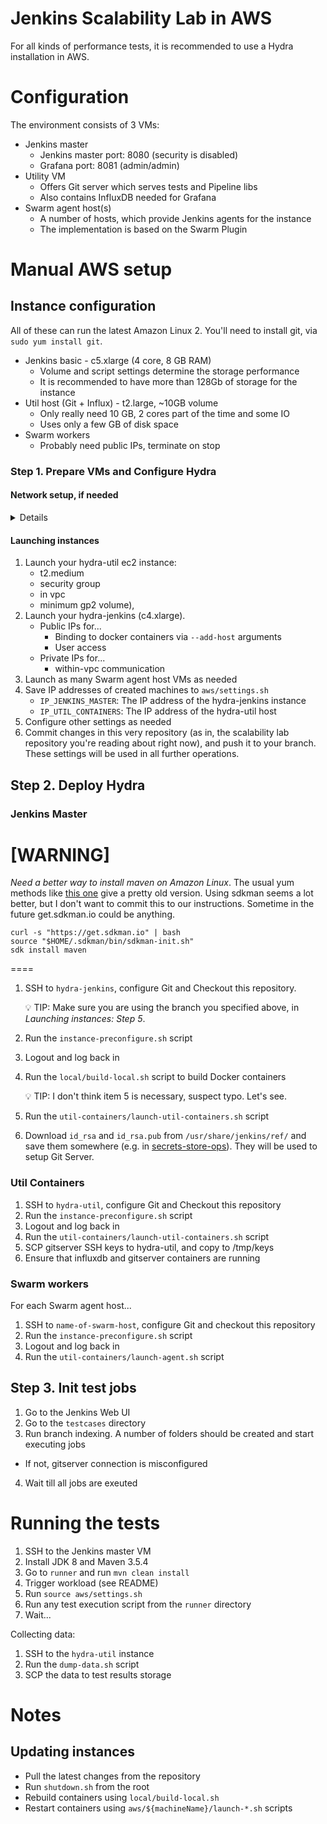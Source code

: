 # Jenkins Scalability Lab in AWS

For all kinds of performance tests,
it is recommended to use a Hydra installation in AWS.

# Configuration

The environment consists of 3 VMs:

* Jenkins master
  * Jenkins master port: 8080 (security is disabled)
  * Grafana port: 8081 (admin/admin)
* Utility VM
  * Offers Git server which serves tests and Pipeline libs
  * Also contains InfluxDB needed for Grafana
* Swarm agent host(s)
  * A number of hosts, which provide Jenkins agents for the instance
  * The implementation is based on the Swarm Plugin

# Manual AWS setup

## Instance configuration
All of these can run the latest Amazon Linux 2. You'll need to install git, via `sudo yum install git`.

* Jenkins basic - c5.xlarge (4 core, 8 GB RAM)
  * Volume and script settings determine the storage performance
  * It is recommended to have more than 128Gb of storage for the instance
* Util host (Git + Influx) - t2.large, ~10GB volume
  * Only really need 10 GB, 2 cores part of the time and some IO
  * Uses only a few GB of disk space
* Swarm workers
  * Probably need public IPs, terminate on stop

### Step 1. Prepare VMs and Configure Hydra

#### Network setup, if needed
<details>
1. Create VPC with IPv4 / IPv6 subnet

2. Create a Security ACL for VPC that allows:
    * Incoming: ALL TRAFFIC for the VPC subnet
    * Incoming: ALL TRAFFIC for your personal IP(s)
    * Outgoing to ALL (0.0.0.0/0 and ::/0)

3. Create security group for instances
    * Same as the security ACL

4. Create gateway for VPC to use

5. Add route for gateway
    * Add ::/0 and 0.0.0.0/0 routed to gateway (routes will automatically be created for within the subnet)
</details>

#### Launching instances

1. Launch your hydra-util ec2 instance:
    * t2.medium
    * security group
    * in vpc
    * minimum gp2 volume), 
2. Launch your hydra-jenkins (c4.xlarge). 
    * Public IPs for...
      * Binding to docker containers via `--add-host` arguments
      * User access
    * Private IPs for...
      * within-vpc communication
2. Launch as many Swarm agent host VMs as needed
3. Save IP addresses of created machines to `aws/settings.sh`
    * `IP_JENKINS_MASTER`: The IP address of the hydra-jenkins instance
    * `IP_UTIL_CONTAINERS`: The IP address of the hydra-util host
4. Configure other settings as needed
5. Commit changes in this very repository (as in, the scalability lab repository you're reading about right now), and push it to your branch. These settings will be used in all further operations.

## Step 2. Deploy Hydra

### Jenkins Master

[WARNING]
====
*Need a better way to install maven on Amazon Linux*. The usual yum methods like 
[this one](https://docs.aws.amazon.com/neptune/latest/userguide/iam-auth-connect-prerq.html) give 
a pretty old version. Using sdkman seems a lot better, but I don't want to commit this to 
our instructions. Sometime in the future get.sdkman.io could be anything.
```
curl -s "https://get.sdkman.io" | bash
source "$HOME/.sdkman/bin/sdkman-init.sh"
sdk install maven
```
====

1. SSH to `hydra-jenkins`, configure Git and Checkout this repository. 

    :bulb: TIP: Make sure you are using the branch you specified above, in _Launching instances: Step 5_.

2. Run the `instance-preconfigure.sh` script
3. Logout and log back in
4. Run the `local/build-local.sh` script to build Docker containers

    :bulb: TIP: I don't think item 5 is necessary, suspect typo. Let's see.

5. Run the `util-containers/launch-util-containers.sh` script
6. Download `id_rsa` and `id_rsa.pub` from `/usr/share/jenkins/ref/` and save them somewhere
   (e.g. in [secrets-store-ops](https://github.com/cloudbees/secrets-store-ops)).
   They will be used to setup Git Server.

### Util Containers

1. SSH to `hydra-util`, configure Git and Checkout this repository
2. Run the `instance-preconfigure.sh` script
3. Logout and log back in
4. Run the `util-containers/launch-util-containers.sh` script
5. SCP gitserver SSH keys to hydra-util, and copy to /tmp/keys
6. Ensure that influxdb and gitserver containers are running

### Swarm workers

For each Swarm agent host...

1. SSH to `name-of-swarm-host`, configure Git and checkout this repository
2. Run the `instance-preconfigure.sh` script
3. Logout and log back in
4. Run the `util-containers/launch-agent.sh` script

## Step 3. Init test jobs

1. Go to the Jenkins Web UI
2. Go to the `testcases` directory
3. Run branch indexing. A number of folders should be created and start executing jobs
  * If not, gitserver connection is misconfigured
4. Wait till all jobs are exeuted

# Running the tests

1. SSH to the Jenkins master VM
2. Install JDK 8 and Maven 3.5.4
3. Go to `runner` and run `mvn clean install`
4. Trigger workload (see README)
5. Run `source aws/settings.sh`
6. Run any test execution script from the `runner` directory
7. Wait...

Collecting data:

1. SSH to the `hydra-util` instance
2. Run the `dump-data.sh` script
3. SCP the data to test results storage

# Notes

## Updating instances

* Pull the latest changes from the repository
* Run `shutdown.sh` from the root
* Rebuild containers using `local/build-local.sh`
* Restart containers using  `aws/${machineName}/launch-*.sh` scripts
